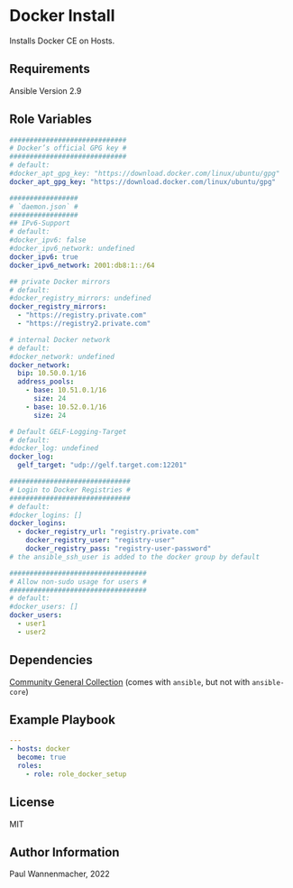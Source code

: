 # Docker Install

Installs Docker CE on Hosts.

## Requirements

Ansible Version 2.9

## Role Variables

```yaml
#############################
# Docker’s official GPG key #
#############################
# default:
#docker_apt_gpg_key: "https://download.docker.com/linux/ubuntu/gpg"
docker_apt_gpg_key: "https://download.docker.com/linux/ubuntu/gpg"

#################
# `daemon.json` #
#################
## IPv6-Support
# default:
#docker_ipv6: false
#docker_ipv6_network: undefined
docker_ipv6: true
docker_ipv6_network: 2001:db8:1::/64

## private Docker mirrors
# default:
#docker_registry_mirrors: undefined
docker_registry_mirrors:
  - "https://registry.private.com"
  - "https://registry2.private.com"

# internal Docker network
# default:
#docker_network: undefined
docker_network:
  bip: 10.50.0.1/16
  address_pools:
    - base: 10.51.0.1/16
      size: 24
    - base: 10.52.0.1/16
      size: 24

# Default GELF-Logging-Target
# default:
#docker_log: undefined
docker_log:
  gelf_target: "udp://gelf.target.com:12201"

##############################
# Login to Docker Registries #
##############################
# default:
#docker_logins: []
docker_logins:
  - docker_registry_url: "registry.private.com"
    docker_registry_user: "registry-user"
    docker_registry_pass: "registry-user-password"
# the ansible_ssh_user is added to the docker group by default

##################################
# Allow non-sudo usage for users #
##################################
# default:
#docker_users: []
docker_users:
  - user1
  - user2
```

## Dependencies

[Community General Collection](https://galaxy.ansible.com/community/general?sc_cid=701f2000001OH7YAAW) (comes with `ansible`, but not with `ansible-core`)

## Example Playbook

```yaml
---
- hosts: docker
  become: true
  roles:
    - role: role_docker_setup
```

## License

MIT

## Author Information

Paul Wannenmacher, 2022

